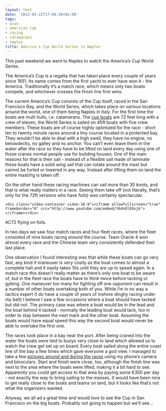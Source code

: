 ```yaml
---
layout: text
date: '2013-04-22T17:04:36+02:00'
tags:
- acws
- americas cup
- racing
- catamarans
- naples
title: America's Cup World Series in Naples
---
```

<p>This past weekend we went to Naples to watch the America&#8217;s Cup World Series.</p>

<p>The America&#8217;s Cup is a regatta that has taken place every couple of years since 1851. Its name comes from the first yacht to ever have won it - the America. Traditionally it&#8217;s a match race, which means only two boats compete, and whichever crosses the finish line first wins.</p>

<p>The current America&#8217;s Cup consists of the Cup itself, raced in the San Francisco Bay, and the World Series, which takes place on various locations around the world, one of them being Naples in Italy. For the first time the boats are multi hulls, i.e. catamarans. The <a href="http://www.americascup.com/about/boats">cup boats</a> are 72 feet long with a crew of eleven, the World Series is sailed on 45ft boats with five crew members. These boats are of course highly optimized for the race - short ten to twenty minute races around a tiny course located in a protected bay. They wouldn&#8217;t be able to deal with a high swell, they have no engine, no belowdecks, no galley and no anchor. You can&#8217;t even leave them in the water after the race so they have to be lifted on land every day using one of those cranes normal people use for building houses. One of the main reasons for that is their sail - instead of a flexible sail made of laminate these boats have a solid wing sail that can rotate around the mast but cannot be furled or lowered in any way. Instead after lifting them on land the entire mast/rig is taken off.</p>

<p>On the other hand these racing machines can sail more than 30 knots, and that is what really matters in a race. Seeing them take off (not literally, that&#8217;s only for the 72ft versions who have foils) was certainly spectacular.</p>

<p>

    <div class="video-container video-16-9"><iframe allowfullscreen="true" frameborder="0" src="http://www.youtube.com/embed/Y6dnOlE9sjk"></iframe></div>
</p>

<p>AC72 flying on foils.</p>

<p>In two days we saw four match races and four fleet races, where the fleet consisted of nine boats racing around the course. Team Oracle 4 won almost every race and the Chinese team very consistently defended their last place.</p>

<p>One observation I found interesting was that while these boats can go very fast, any kind if maneuver is very costly as the boat comes to almost a complete halt and it easily takes 10s until they are up to speed again. In a match race this doesn&#8217;t really matter as there&#8217;s only one boat to be aware of, but in the fleet race the boats have to think twice before tacking or gybing. One maneuver too many for fighting off one opponent can result in a number of other boats overtaking both of you. While I&#8217;m in no way a tactics expert (I do have a couple of years of inshore dinghy racing under my belt) I believe I saw a few occasions where a boat should have tacked but did not. The primary case was where a boat would be in the lead and the boat behind it tacked - normally the leading boat would tack, too in order to stay between the next mark and the other boat. Assuming the boats would have equal speed this way the second boat would never be able to overtake the first one.</p>

<p>The races took place in a bay near the port. After being craned into the water the boats were tied to buoys very close to land which allowed us to watch the crew get set up on board. Every boat sailed along the entire coast line of the bay a few times which gave everyone a god view. I managed to take a few <a href="http://bluewaterproject.org/post/48291982783/photos-from-the-2013-americas-cup-world-series-in">pictures around and during the races</a> using my phone&#8217;s camera and binoculars. Start and finish were close, too, although the finish line was next to the area where the boats were lifted, making it a bit hard to see. Apparently you could get access to that area by paying some €350 per day - not exactly the way to bring sailing to the masses. It would have been nice to get really close to the boats and teams on land, but it looks like that&#8217;s not what the organizers wanted.</p>

<p>Anyway, we all ad a great time and would love to see the Cup in San Francisco on the big boats. Probably not going to happen but we&#8217;ll see&#8230;</p>
